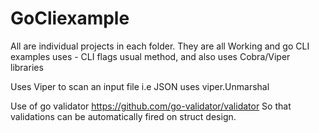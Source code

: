# GoCliexample
All are individual projects in each folder.
They are all Working and go CLI examples
uses - CLI flags usual method, and also uses Cobra/Viper libraries

Uses Viper to scan an input file i.e JSON uses viper.Unmarshal

Use of go validator https://github.com/go-validator/validator
So that validations can be automatically fired on struct design.
